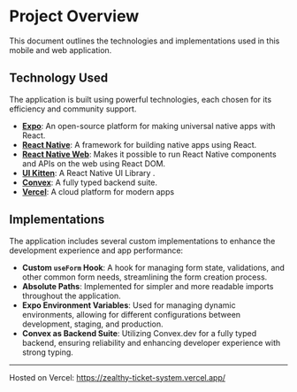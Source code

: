 # Project Overview

This document outlines the technologies and implementations used in this mobile and web application.

## Technology Used

The application is built using powerful technologies, each chosen for its efficiency and community support.

- **[Expo](https://expo.dev/)**: An open-source platform for making universal native apps with React.
- **[React Native](https://reactnative.dev/)**: A framework for building native apps using React.
- **[React Native Web](https://necolas.github.io/react-native-web/)**: Makes it possible to run React Native components and APIs on the web using React DOM.
- **[UI Kitten](https://akveo.github.io/react-native-ui-kitten/)**: A React Native UI Library .
- **[Convex](https://www.convex.dev/)**: A fully typed backend suite.
- **[Vercel](https://vercel.com/)**: A cloud platform for modern apps

## Implementations

The application includes several custom implementations to enhance the development experience and app performance:

- **Custom `useForm` Hook**: A hook for managing form state, validations, and other common form needs, streamlining the form creation process.
- **Absolute Paths**: Implemented for simpler and more readable imports throughout the application.
- **Expo Environment Variables**: Used for managing dynamic environments, allowing for different configurations between development, staging, and production.
- **Convex as Backend Suite**: Utilizing Convex.dev for a fully typed backend, ensuring reliability and enhancing developer experience with strong typing.

---

Hosted on Vercel:
https://zealthy-ticket-system.vercel.app/
